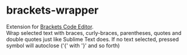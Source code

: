 brackets-wrapper
================

Extension for [Brackets Code Editor](http://brackets.io/ "Brackets"). <br /> 
Wrap selected text with braces, curly-braces, parentheses, quotes and double quotes just like Sublime Text does. 
If no text selected, pressed symbol will autoclose ('{' with '}' and so forth)
